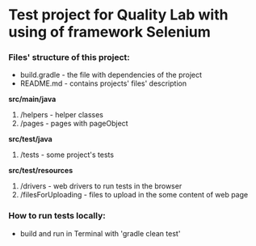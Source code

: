 # Test project for Quality Lab with using of framework Selenium

### Files' structure of this project:

* build.gradle - the file with dependencies of the project
* README.md - contains projects' files' description

**src/main/java**
1. /helpers - helper classes
2. /pages - pages with pageObject

**src/test/java**
1. /tests - some project's tests

**src/test/resources**
1. /drivers - web drivers to run tests in the browser
2. /filesForUploading - files to upload in the some content of web page

### How to run tests locally:

* build and run in Terminal with 'gradle clean test'
